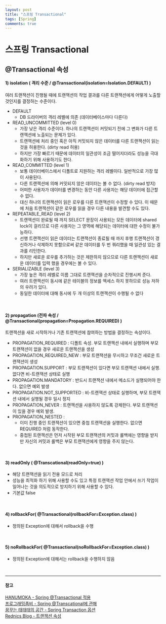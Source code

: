 ```yaml
---
layout: post
title: "스프링 Transactional"
tags: [Spring]
comments: true
---
```


# 스프링 Transactional
## @Transactional 속성
#### 1) isolation ( 격리 수준 / @Transactional(isolation=Isolation.DEFAULT) )
여러 트랜잭션이 진행될 때에 트랜잭션의 작업 결과를 다른 트랜잭션에게 어떻게 노출할 것인지를 결정하는 수준이다.

- DEFAULT
  - DB 드라이버의 격리 레벨에 의존 (데이터베이스마다 다른다)
- READ_UNCOMMITTED (level 0)
  - 가장 낮은 격리 수준이다. 하나의 트랜잭션이 커밋되기 전에 그 변화가 다른 트랜잭션에 노출되는 문제가 있다.
  - 트랜잭션에 처리 중인 혹은 아직 커밋되지 않은 데이터를 다른 트랜잭션이 읽는 것을 허용한다. (dirty read 허용)
  - 하지만 가장 빠르기 때문에 데이터의 일관성이 조금 떨어지더라도 성능을 극대화하기 위해 사용하기도 한다.
- READ_COMMITTED (level 1)
  - 보통 데이터베이스에서 디폴트로 지원하는 격리 레벨이다. 일반적으로 가장 많이 사용된다.
  - 다른 트랜잭션에 의해 커밋되지 않은 데이터는 볼 수 없다. (dirty read 방지)
  - 어떠한 사용자가 데이터를 변경하는 동안 다른 사용자는 해당 데이터에 접근할 수 없다.
  - 대신 하나의 트랜잭션이 읽은 로우를 다른 트랜잭션이 수정할 수 있다. 이 때문에 처음 트랜잭션이 같은 로우를 읽을 경우 다른 내용을 발견할 수도 있다.
- REPEATABLE_READ (level 2)
  - 트랜잭션이 완료될 때 까지 SELECT 문장이 사용되는 모든 데이터에 shared lock이 걸리므로 다른 사용자는 그 영역에 해당되는 데이터에 대한 수정이 불가능하다.
  - 선행 트랜잭션이 읽은 데이터는 트랜잭션이 종료될 때 까지 후행 트랜잭션이 갱신하거나 삭제하지 못함으로써 같은 데이터를 두 번 쿼리했을 때 일관성 있는 결과를 리턴한다.
  - 하지만 새로운 로우를 추가하는 것은 제한하지 않으므로 다른 트랜잭션이 새로운 데이터를 입력 했을 경우에는 볼 수 있다.
- SERIALIZABLE (level 3)
  - 가장 높은 격리 레벨로 이름 그대로 트랜잭션을 순차적으로 진행시켜 준다.
  - 여러 트랜잭션이 동시에 같은 테이블의 정보를 엑세스 하지 못하므로 성능 저하의 우려가 있다.
  - 동일한 데이터에 대해 동시에 두 개 이상의 트랜잭션이 수행될 수 없다
<br>

#### 2) propagation (전파 속성 / @Transactional(propagation=Propagation.REQUIRED) )
트랜잭션을 새로 시작하거나 기존 트랜잭션에 참여하는 방법을 결정하는 속성이다.

- PROPAGATION_REQUIRED : 디폴트 속성. 부모 트랜잭션 내에서 실행하며 부모 트랜잭션이 없을 경우 새로운 트랜잭션을 생성
- PROPAGATION_REQUIRED_NEW : 부모 트랜잭션을 무시하고 무조건 새로운 트랜잭션이 생성
- PROPAGATION.SUPPORT : 부모 트랜잭션이 있다면 부모 트랜잭션 내에서 실행. 없다면 비-트랜잭션 상태로 실행
- PROPAGATION.MANDATORY : 반드시 트랜잭션 내에서 메소드가 실행되어야 한다. 없으면 예외 발생
- PROPAGATION.NOT_SUPPORTED : 비-트랜잭션 상태로 실행하며, 부모 트랜잭션 내에서 실행될 경우 일시 정지
- PROPAGATION_NEVER : 트랜잭션을 사용하지 않도록 강제한다. 부모 트랜잭션이 있을 경우 예외 발생.
- PROPAGATION_NESTED :
  - 이미 진행 중인 트랜잭션이 있으면 중첩 트랜잭션을 실행한다. 없으면 REQUIRED 처럼 동작한다.
  - 중첩된 트랜잭션은 먼저 시작된 부모 트랜잭션의 커밋과 롤백에는 영향을 받지만 자신의 커밋과 롤백은 부모 트랜잭션에게 영향을 주지 않는다.
<br>

#### 3) readOnly ( @Transcational(readOnly=true) )
- 해당 트랜잭션을 읽기 전용 모드로 처리
- 성능을 최적화 하기 위해 사용할 수도 있고 특정 트랜잭션 작업 안에서 쓰기 작업이 일어나는 것을 의도적으로 방지하기 위해 사용할 수 있다.
- 기본값 false
<br>

#### 4) rollbackFor( @Transactional(rollbackFor=Exception.class) )
- 정의된 Exception에 대해서 rollback을 수행
<br>

#### 5) noRollbackFor( @Transactional(noRollbackFor=Exception.class) )
- 정의된 Exception에 대해서는 rollback을 수행하지 않음
<br>

---
#### 참고
[HANUMOKA - Spring @Transactional 적용](https://blog.hanumoka.net/2018/09/11/spring-20180911-spring-Transactional/) <br>
[프로그래밍좀비 - Spring @Transcational에 관해](http://soulduse.tistory.com/40)<br>
[꿈꾸는 태태태의 공간 - Spring Transaction 옵션](https://taetaetae.github.io/2016/10/08/20161008/)<br>
[Rednics Blog - 트랜잭션 속성](http://springsource.tistory.com/136)<br>
